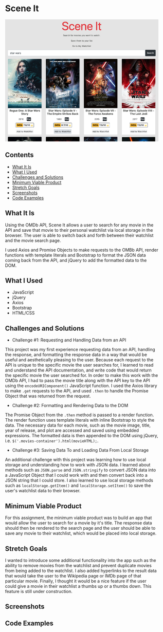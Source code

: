 # Scene It
![Image description](assets/Scene-It.png)
## Contents
- [What It Is](#What-It-Is)
- [What I Used](#What-I-Used)
- [Challenges and Solutions](#Challenges-and-Solutions)
- [Minimum Viable Product](#Minimum-Viable-Product)
- [Stretch Goals](#Stretch-Goals)
- [Screenshots](#Screenshots)
- [Code Examples](#Code-Examples)
## What It Is
Using the OMDb API, Scene It allows a user to search for any movie in the API and save that movie to their personal
watchlist via local storage in the browser. The user is able to switch back and forth between their watchlist and the movie search page. 

I used Axios and Promise Objects to make requests to the OMBb API, render functions with template literals and Bootstrap to format the JSON data coming back from the API, and jQuery to add the formatted data to the DOM.
## What I Used
- JavaScript
- jQuery
- Axios
- Bootstrap
- HTML/CSS
## Challenges and Solutions
- Challenge #1: Requesting and Handling Data from an API

This project was my first experience requesting data from an API, handling the response, and formatting the response data in a way that would be useful and aesthetically pleasing to the user. Because each request to the API is unique to the specific movie the user searches for, I learned to read and understand the API documentation, and write code that would return the specific movie the user searched for. In order to make this work with the OMDb API, I had to pass the movie title along with the API key to the API using the `encodeURIComponent()` JavaScript function. I used the Axios library to make `.get` requests to the API, and used `.then` to handle the Promise Object that was returned from the request.

- Challenge #2: Formatting and Rendering Data to the DOM

The Promise Object from the `.then` method is passed to a render function. The render function uses template literals with inline Bootstrap to style the data. The necessary data for each movie, such as the movie image, title, year of release, and plot are accessed and saved using embedded expressions. The formatted data is then appended to the DOM using jQuery, i.e. `$('.movies-container').html(movieHTML);`.

- Challenge #3: Saving Data To and Loading Data From Local Storage

An additional challenge with this project was learning how to use local storage and understanding how to work with JSON data. I learned about methods such as `JSON.parse` and `JSON.stringify` to convert JSON data into a JavaScript Object that I could work with and then convert back into a JSON string that I could store. I also learned to use local storage methods such as `localStorage.getItem()` and `localStorage.setItem()` to save the user's watchlist data to their browser.

## Minimum Viable Product

For this assignment, the minimum viable product was to build an app that would allow the user to search for a movie by it's title. The response data should then be rendered to the search page and the user should be able to save any movie to their watchlist, which would be placed into local storage.

## Stretch Goals

I wanted to introduce some additional functionality into the app such as the ability to remove movies from the watchlist and prevent duplicate movies from being added to the watchlist. I also added hyperlinks to the result data that would take the user to the Wikipedia page or IMDb page of that particular movie. Finally, I thought it would be a nice feature if the user could give a movie in their watchlist a thumbs up or a thumbs down. This feature is still under construction.

## Screenshots
## Code Examples
